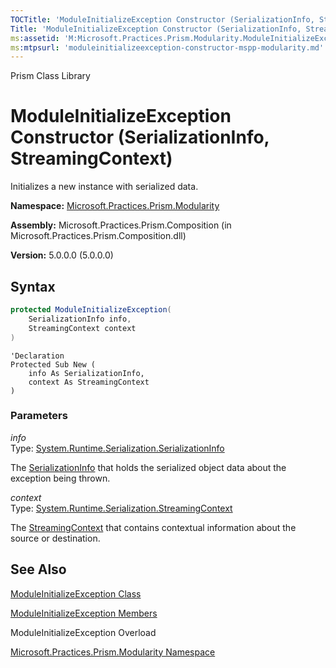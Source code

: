 ```yaml
---
TOCTitle: 'ModuleInitializeException Constructor (SerializationInfo, StreamingContext)'
Title: 'ModuleInitializeException Constructor (SerializationInfo, StreamingContext) (Microsoft.Practices.Prism.Modularity)'
ms:assetid: 'M:Microsoft.Practices.Prism.Modularity.ModuleInitializeException.\#ctor(System.Runtime.Serialization.SerializationInfo,System.Runtime.Serialization.StreamingContext)'
ms:mtpsurl: 'moduleinitializeexception-constructor-mspp-modularity.md'
---
```


Prism Class Library

ModuleInitializeException Constructor (SerializationInfo, StreamingContext)
===========================================================================

Initializes a new instance with serialized data.

**Namespace:** [Microsoft.Practices.Prism.Modularity](mspp-modularity-namespace.md)

**Assembly:** Microsoft.Practices.Prism.Composition (in Microsoft.Practices.Prism.Composition.dll)

**Version:** 5.0.0.0 (5.0.0.0)


## Syntax


```C#
protected ModuleInitializeException(
	SerializationInfo info,
	StreamingContext context
)
```
```VB
'Declaration
Protected Sub New ( 
	info As SerializationInfo,
	context As StreamingContext
)
```

### Parameters

*info*  
Type: [System.Runtime.Serialization.SerializationInfo](http://msdn.microsoft.com/en-us/library/a9b6042e)

The [SerializationInfo](http://msdn.microsoft.com/en-us/library/a9b6042e) that holds the serialized object data about the exception being thrown.

*context*  
Type: [System.Runtime.Serialization.StreamingContext](http://msdn.microsoft.com/en-us/library/t16abws5)

The [StreamingContext](http://msdn.microsoft.com/en-us/library/t16abws5) that contains contextual information about the source or destination.

See Also
--------


[ModuleInitializeException Class](moduleinitializeexception-class-mspp-modularity.md)

[ModuleInitializeException Members](moduleinitializeexception-members-mspp-modularity.md)

ModuleInitializeException Overload

[Microsoft.Practices.Prism.Modularity Namespace](mspp-modularity-namespace.md)
